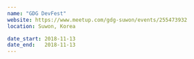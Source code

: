 ```yaml
---
name: "GDG DevFest"
website: https://www.meetup.com/gdg-suwon/events/255473932
location: Suwon, Korea

date_start: 2018-11-13
date_end:   2018-11-13
---
```

